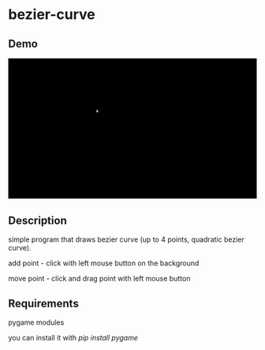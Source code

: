 # bezier-curve

## Demo
![](https://github.com/RealBot2/bezier-curve/blob/main/bezier-curve.gif)

## Description
simple program that draws bezier curve (up to 4 points, quadratic bezier curve).

add point - click with left mouse button on the background

move point - click and drag point with left mouse button

## Requirements
pygame modules

you can install it with   *pip install pygame*

